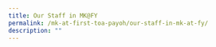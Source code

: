 ```yaml
---
title: Our Staff in MK@FY
permalink: /mk-at-first-toa-payoh/our-staff-in-mk-at-fy/
description: ""
---
```


